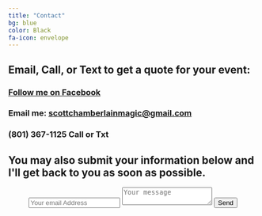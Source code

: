 ```yaml
---
title: "Contact"
bg: blue
color: Black
fa-icon: envelope
---
```


## Email, Call, or Text to get a quote for your event:

### [Follow me on Facebook](https://www.facebook.com/scottchamberlainmagic)<br>
### Email me: scottchamberlainmagic@gmail.com<br>
### (801) 367-1125 Call or Txt

## You may also submit your information below and I'll get back to you as soon as possible.
<form method="POST" action="https://formspree.io/scottchamberlainmagic@gmail.com">
<center><input type="email" name="email" placeholder="Your email Address">
  <textarea name="message" placeholder="Your message"></textarea>
  <button type="submit">Send</button>



<!--So you've got a copy running and there's some new update? Let's update!

1. Checkout your github-pages branch
  - `git checkout gh-pages` for a standalone or existing page
  - `git checkout master` for a *username.github.io* page
2. run `git remote | grep -q "singlepage" || git remote add -t publish singlepage https://github.com/t413/SinglePaged.git` to be sure you have access to this repository (you can run this command at any time).
2. `git fetch singlepage` to fetch-in-place new changes.
3. Update to the new base (using merge)
    1. `git merge singlepage/publish`
4. You can alternatively update using rebase. This *rewrites history* (**bad**), but it is cleaner.
    1. `git rebase singlepage/publish`-->
